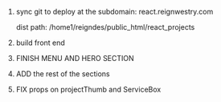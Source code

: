 1) sync git to deploy at the subdomain: 
    react.reignwestry.com

    dist path: /home1/reigndes/public_html/react_projects

2) build front end
3)  FINISH MENU AND HERO SECTION
4)  ADD the rest of the sections
5)  FIX props on projectThumb and ServiceBox